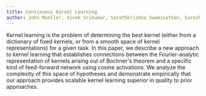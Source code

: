 ```yaml
---
title: Continuous Kernel Learning
author: John Moeller, Vivek Srikumar, Sarathkrishna Swaminathan, Suresh Venkatasubramanian, Dustin Webb
---
```


Kernel learning is the problem of determining the best kernel (either from a dictionary of fixed kernels, or from a smooth space of kernel representations) for a given task.
In this paper, we describe a new approach to kernel learning that establishes connections between the Fourier-analytic representation of kernels arising out of Bochner\'s theorem and a specific kind of feed-forward network using cosine activations.
We analyze the complexity of this space of hypotheses and demonstrate empirically that our approach provides scalable kernel learning superior in quality to prior approaches.
